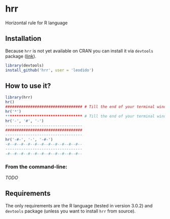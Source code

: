 # hrr

Horizontal rule for R language

## Installation

Because `hrr` is not yet available on CRAN you can install it via `devtools` package ([link](https://github.com/hadley/devtools)).

```r
library(devtools)
install_github('hrr', user = 'leodido')
```

## How to use it?

```r
library(hrr)
hr()
################################## # Till the end of your terminal window
hr('*')
********************************** # Till the end of your terminal window
hr('-', '#', '-')
----------------------------------
##################################
----------------------------------
hr('-#-', '-', '-#-')
-#--#--#--#--#--#--#--#--#--#--#--
----------------------------------
-#--#--#--#--#--#--#--#--#--#--#--
```

### From the command-line:

_TODO_

## Requirements

The only requirements are the R language (tested in version 3.0.2) and `devtools` package (unless you want to install `hrr` from source).
